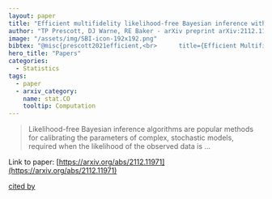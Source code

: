 ```yaml
---
layout: paper
title: "Efficient multifidelity likelihood-free Bayesian inference with adaptive computational resource allocation"
author: "TP Prescott, DJ Warne, RE Baker - arXiv preprint arXiv:2112.11971, 2021 - arxiv.org"
image: "/assets/img/SBI-icon-192x192.png"
bibtex: "@misc{prescott2021efficient,<br>      title={Efficient Multifidelity Likelihood-Free Bayesian Inference with Adaptive Computational Resource Allocation}, <br>      author={Thomas P Prescott and David J Warne and Ruth E Baker},<br>      year={2021},<br>      eprint={2112.11971},<br>      archivePrefix={arXiv},<br>      primaryClass={stat.CO}<br>}"
hero_title: "Papers"
categories:
  - Statistics
tags:
  - paper
  - arxiv_category:
    name: stat.CO
    tooltip: Computation
---
```

>Likelihood-free Bayesian inference algorithms are popular methods for calibrating the parameters of complex, stochastic models, required when the likelihood of the observed data is …

Link to paper: [https://arxiv.org/abs/2112.11971](https://arxiv.org/abs/2112.11971)

[cited by](https://scholar.google.com/scholar?cites=1461596828534937406&as_sdt=2005&sciodt=0,5&hl=en&num=20)
